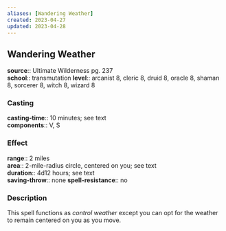 ```yaml
---
aliases: [Wandering Weather]
created: 2023-04-27
updated: 2023-04-28
---
```


## Wandering Weather

**source**:: Ultimate Wilderness pg. 237  
**school**:: transmutation
**level**:: arcanist 8, cleric 8, druid 8, oracle 8, shaman 8, sorcerer 8, witch 8, wizard 8

### Casting

**casting-time**:: 10 minutes; see text  
**components**:: V, S

### Effect

**range**:: 2 miles  
**area**:: 2-mile-radius circle, centered on you; see text  
**duration**:: 4d12 hours; see text  
**saving-throw**:: none
**spell-resistance**:: no

### Description

This spell functions as *control weather* except you can opt for the weather to remain centered on you as you move.
